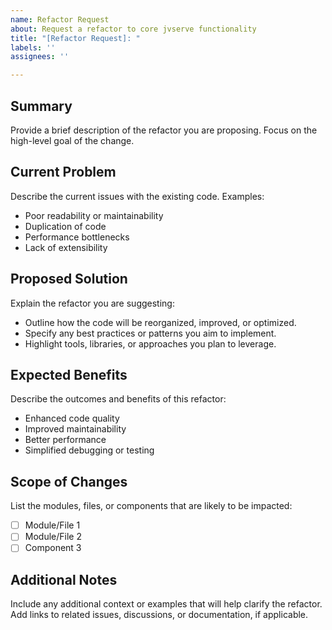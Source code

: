 ```yaml
---
name: Refactor Request
about: Request a refactor to core jvserve functionality
title: "[Refactor Request]: "
labels: ''
assignees: ''

---
```


## Summary
Provide a brief description of the refactor you are proposing. Focus on the high-level goal of the change.

## Current Problem
Describe the current issues with the existing code. Examples:
- Poor readability or maintainability
- Duplication of code
- Performance bottlenecks
- Lack of extensibility

## Proposed Solution
Explain the refactor you are suggesting:
- Outline how the code will be reorganized, improved, or optimized.
- Specify any best practices or patterns you aim to implement.
- Highlight tools, libraries, or approaches you plan to leverage.

## Expected Benefits
Describe the outcomes and benefits of this refactor:
- Enhanced code quality
- Improved maintainability
- Better performance
- Simplified debugging or testing

## Scope of Changes
List the modules, files, or components that are likely to be impacted:
- [ ] Module/File 1
- [ ] Module/File 2
- [ ] Component 3

## Additional Notes
Include any additional context or examples that will help clarify the refactor. Add links to related issues, discussions, or documentation, if applicable.
